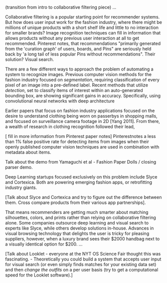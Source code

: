 (transition from intro to collaborative filtering piece)
...

Collaborative filtering is a popular starting point for recommender systems. But how does user input work for the fashion industry, where there might be millions of unique products with a short shelf life and little to no interaction for smaller brands? Image recognition techniques can fill in information that allows products without any previous user interaction at all to get recommended. Pinterest notes, that recommendations "primarily generated from the 'curation graph' of users, boards, and Pins" are seriously held back by 'a long tail of less popular Pins without recommendations". Their solution? Visual search. 

There are a few different ways to approach the problem of automating a system to recognize images. Previous computer vision methods for the fashion industry focused on *segmentation*, requiring classification of every pixel of an image into a pre-defined label. Recent methods that utilize *detection*, set to classify items of interest within an auto-generated bounding box, are showing significant gains in accuracy. Specifically, using convolutional neural networks with deep architecture

Earlier papers that focus on fashion industry applications focused on the desire to understand clothing being worn on passerbys in shopping malls, and focused on surveillance camera footage in 2D [Yang 2011].  From there, a wealth of research in clothing recognition followed their lead, 

[ fill in more information from Pinterest paper notes]
P​interest​notes a less than 1% false positive rate for detecting items from images when their openly published computer vision techniques are used in combination with metadata about items.

Talk about the demo from Yamaguchi et al - Fashion Paper Dolls / closing parser demo. 

Deep Learning startups focused exclusively on this problem include Slyce and Cortexica. Both are powering emerging fashion apps, or retrofitting industry giants. 

[Talk about Slyce and Cortexica and try to figure out the difference between them. Cross compare products from their various app partnerships].

That means recommenders are getting much smarter about matching silhouettes, colors, and prints rather than relying on collaborative filtering alone. Some companies outsource deep learning and visual search to experts like S​lyce, ​while others develop solutions in-­house. Advances in visual browsing technology that delights the user is tricky for pleasing suppliers, however, when a luxury brand sees their $2000 handbag next to a visually identical option for $200.
...

[Talk about Looklet - everyone at the NYT OS Science Fair thought this was fascinating. - Theoretically you could build a system that accepts user input for visual search (or even simply finds matches for your existing data set) and then *change the outfits* on a per user basis (try to get a computational speed for the Looklet software).] 

